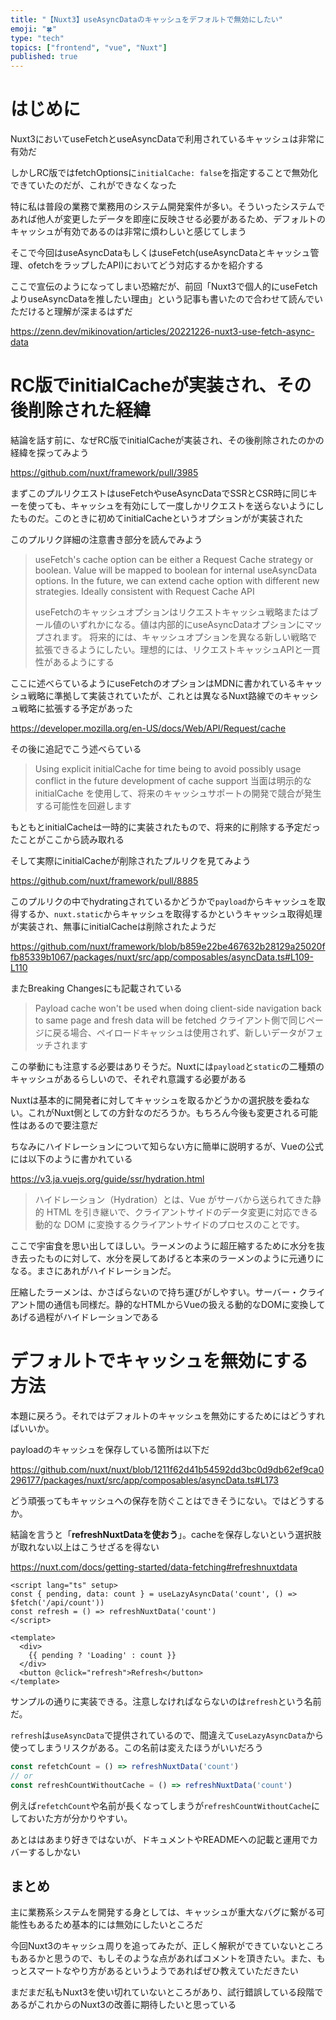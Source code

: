```yaml
---
title: "【Nuxt3】useAsyncDataのキャッシュをデフォルトで無効にしたい"
emoji: "🍀"
type: "tech"
topics: ["frontend", "vue", "Nuxt"]
published: true
---
```


# はじめに

Nuxt3においてuseFetchとuseAsyncDataで利用されているキャッシュは非常に有効だ

しかしRC版ではfetchOptionsに`initialCache: false`を指定することで無効化できていたのだが、これができなくなった

特に私は普段の業務で業務用のシステム開発案件が多い。そういったシステムであれば他人が変更したデータを即座に反映させる必要があるため、デフォルトのキャッシュが有効であるのは非常に煩わしいと感じてしまう

そこで今回はuseAsyncDataもしくはuseFetch(useAsyncDataとキャッシュ管理、ofetchをラップしたAPI)においてどう対応するかを紹介する

ここで宣伝のようになってしまい恐縮だが、前回「Nuxt3で個人的にuseFetchよりuseAsyncDataを推したい理由」という記事も書いたので合わせて読んでいただけると理解が深まるはずだ

https://zenn.dev/mikinovation/articles/20221226-nuxt3-use-fetch-async-data

# RC版でinitialCacheが実装され、その後削除された経緯

結論を話す前に、なぜRC版でinitialCacheが実装され、その後削除されたのかの経緯を探ってみよう

https://github.com/nuxt/framework/pull/3985

まずこのプルリクエストはuseFetchやuseAsyncDataでSSRとCSR時に同じキーを使っても、キャッシュを有効にして一度しかリクエストを送らないようにしたものだ。このときに初めてinitialCacheというオプションがが実装された

このプルリク詳細の注意書き部分を読んでみよう

> useFetch's cache option can be either a Request Cache strategy or boolean. Value will be mapped to boolean for internal useAsyncData  options.
> In the future, we can extend cache option with different new strategies. Ideally consistent with Request Cache API
> 
> useFetchのキャッシュオプションはリクエストキャッシュ戦略またはブール値のいずれかになる。値は内部的にuseAsyncDataオプションにマップされます。
> 将来的には、キャッシュオプションを異なる新しい戦略で拡張できるようにしたい。理想的には、リクエストキャッシュAPIと一貫性があるようにする

ここに述べらているようにuseFetchのオプションはMDNに書かれているキャッシュ戦略に準拠して実装されていたが、これとは異なるNuxt路線でのキャッシュ戦略に拡張する予定があった

https://developer.mozilla.org/en-US/docs/Web/API/Request/cache

その後に追記でこう述べらている

> Using explicit initialCache for time being to avoid possibly usage conflict in the future development of cache support
> 当面は明示的な initialCache を使用して、将来のキャッシュサポートの開発で競合が発生する可能性を回避します

もともとinitialCacheは一時的に実装されたもので、将来的に削除する予定だったことがここから読み取れる

そして実際にinitialCacheが削除されたプルリクを見てみよう

https://github.com/nuxt/framework/pull/8885

このプルリクの中でhydratingされているかどうかで`payload`からキャッシュを取得するか、`nuxt.static`からキャッシュを取得するかというキャッシュ取得処理が実装され、無事にinitialCacheは削除されたようだ

https://github.com/nuxt/framework/blob/b859e22be467632b28129a25020ffb85339b1067/packages/nuxt/src/app/composables/asyncData.ts#L109-L110

またBreaking Changesにも記載されている

> Payload cache won't be used when doing client-side navigation back to same page and fresh data will be fetched
> クライアント側で同じページに戻る場合、ペイロードキャッシュは使用されず、新しいデータがフェッチされます

この挙動にも注意する必要はありそうだ。Nuxtには`payload`と`static`の二種類のキャッシュがあるらしいので、それぞれ意識する必要がある

Nuxtは基本的に開発者に対してキャッシュを取るかどうかの選択肢を委ねない。これがNuxt側としての方針なのだろうか。もちろん今後も変更される可能性はあるので要注意だ

ちなみにハイドレーションについて知らない方に簡単に説明するが、Vueの公式には以下のように書かれている

https://v3.ja.vuejs.org/guide/ssr/hydration.html

> ハイドレーション（Hydration）とは、Vue がサーバから送られてきた静的 HTML を引き継いで、クライアントサイドのデータ変更に対応できる動的な DOM に変換するクライアントサイドのプロセスのことです。

ここで宇宙食を思い出してほしい。ラーメンのように超圧縮するために水分を抜き去ったものに対して、水分を戻してあげると本来のラーメンのように元通りになる。まさにあれがハイドレーションだ。

圧縮したラーメンは、かさばらないので持ち運びがしやすい。サーバー・クライアント間の通信も同様だ。静的なHTMLからVueの扱える動的なDOMに変換してあげる過程がハイドレーションである

# デフォルトでキャッシュを無効にする方法

本題に戻ろう。それではデフォルトのキャッシュを無効にするためにはどうすればいいか。

payloadのキャッシュを保存している箇所は以下だ

https://github.com/nuxt/nuxt/blob/1211f62d41b54592dd3bc0d9db62ef9ca0296177/packages/nuxt/src/app/composables/asyncData.ts#L173

どう頑張ってもキャッシュへの保存を防ぐことはできそうにない。ではどうするか。

結論を言うと「**refreshNuxtDataを使おう**」。cacheを保存しないという選択肢が取れない以上はこうせざるを得ない

https://nuxt.com/docs/getting-started/data-fetching#refreshnuxtdata

```vue
<script lang="ts" setup>
const { pending, data: count } = useLazyAsyncData('count', () => $fetch('/api/count'))
const refresh = () => refreshNuxtData('count')
</script>

<template>
  <div>
    {{ pending ? 'Loading' : count }}
  </div>
  <button @click="refresh">Refresh</button>
</template>
```

サンプルの通りに実装できる。注意しなければならないのは`refresh`という名前だ。

`refresh`は`useAsyncData`で提供されているので、間違えて`useLazyAsyncData`から使ってしまうリスクがある。この名前は変えたほうがいいだろう

```ts
const refetchCount = () => refreshNuxtData('count')
// or
const refreshCountWithoutCache = () => refreshNuxtData('count')
```

例えば`refetchCount`や名前が長くなってしまうが`refreshCountWithoutCache`にしておいた方が分かりやすい。

あとははあまり好きではないが、ドキュメントやREADMEへの記載と運用でカバーするしかない

## まとめ

主に業務系システムを開発する身としては、キャッシュが重大なバグに繋がる可能性もあるため基本的には無効にしたいところだ

今回Nuxt3のキャッシュ周りを追ってみたが、正しく解釈ができていないところもあるかと思うので、もしそのような点があればコメントを頂きたい。また、もっとスマートなやり方があるというようであればぜひ教えていただきたい

まだまだ私もNuxt3を使い切れていないところがあり、試行錯誤している段階であるがこれからのNuxt3の改善に期待したいと思っている
